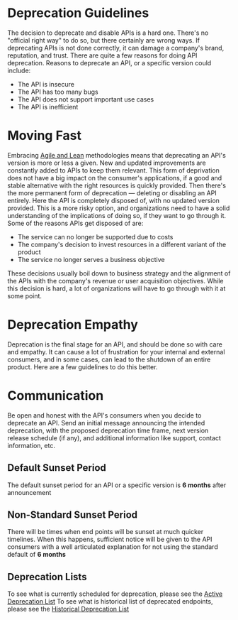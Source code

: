 # Deprecation Guidelines

The decision to deprecate and disable APIs is a hard one. There's no "official right way" to do so, but there certainly are wrong ways. If deprecating APIs is not done correctly, it can damage a company's brand, reputation, and trust. There are quite a few reasons for doing API deprecation. Reasons to deprecate an API, or a specific version could include:

- The API is insecure
- The API has too many bugs
- The API does not support important use cases
- The API is inefficient

# Moving Fast
Embracing [Agile and Lean](/handbook/agile) methodologies means that deprecating an API's version is more or less a given. New and updated improvements are constantly added to APIs to keep them relevant. This form of deprivation does not have a big impact on the consumer's applications, if a good and stable alternative with the right resources is quickly provided. Then there's the more permanent form of deprecation — deleting or disabling an API entirely. Here the API is completely disposed of, with no updated version provided. This is a more risky option, and organizations need to have a solid understanding of the implications of doing so, if they want to go through it. Some of the reasons APIs get disposed of are:

- The service can no longer be supported due to costs
- The company's decision to invest resources in a different variant of the product
- The service no longer serves a business objective

These decisions usually boil down to business strategy and the alignment of the APIs with the company's revenue or user acquisition objectives. While this decision is hard, a lot of organizations will have to go through with it at some point.

# Deprecation Empathy

Deprecation is the final stage for an API, and should be done so with care and empathy. It can cause a lot of frustration for your internal and external consumers, and in some cases, can lead to the shutdown of an entire product. Here are a few guidelines to do this better.

# Communication

Be open and honest with the API's consumers when you decide to deprecate an API. Send an initial message announcing the intended deprecation, with the proposed deprecation time frame, next version release schedule (if any), and additional information like support, contact information, etc. 

## Default Sunset Period

The default sunset period for an API or a specific version is **6 months** after announcement

## Non-Standard Sunset Period

There will be times when end points will be sunset at much quicker timelines.  When this happens, sufficient notice will be given to the API consumers with a well articulated explanation for not using the standard default of **6 months**

## Deprecation Lists

To see what is currently scheduled for deprecation, please see the [Active Deprecation List](/handbook/deprecations/active_list.md)
To see what is historical list of deprecated endpoints, please see the [Historical Deprecation List](/handbook/deprecations/historical_list.md)
